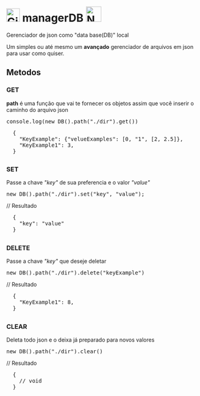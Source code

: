 # [<img src="https://cdn-icons-png.flaticon.com/512/25/25231.png" alt="GitHub" width="35">](https://github.com/dspofu/managerDB) managerDB [<img src="https://upload.wikimedia.org/wikipedia/commons/thumb/d/db/Npm-logo.svg/2560px-Npm-logo.svg.png" alt="NPM" width="40">](https://www.npmjs.com/package/managerDB)
Gerenciador de json como "data base(DB)" local

Um simples ou até mesmo um __avançado__ gerenciador de arquivos em json para usar como quiser.

## Metodos

### GET

__path__ é uma função que vai te fornecer os objetos assim que você inserir o caminho do arquivo json

<pre>console.log(new DB().path("./dir").get())</pre>
<pre>
  {
    "KeyExample": {"velueExamples": [0, "1", [2, 2.5]},
    "KeyExample1": 3,
  }
</pre>
## 
### SET

Passe a chave *"key"* de sua preferencia e o valor *"value"*

<pre>new DB().path("./dir").set("key", "value");</pre>
// Resultado
<pre>
  {
    "key": "value"
  }</pre>

## 

### DELETE

Passe a chave *"key"* que deseje deletar

<pre>new DB().path("./dir").delete("keyExample")</pre>
// Resultado
<pre>
  {
    "KeyExample1": 8,
  }
</pre>
## 

### CLEAR

Deleta todo json e o deixa já preparado para novos valores

<pre>new DB().path("./dir").clear()</pre>
// Resultado
<pre>
  {
    // void
  }
</pre>
